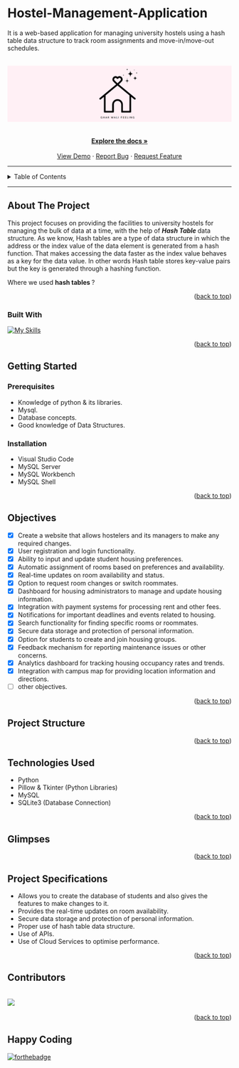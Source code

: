 # Hostel-Management-Application
It is a web-based application for managing university hostels using a hash table data structure to track room assignments and move-in/move-out schedules.
<a name="readme-top"></a>

<br />
<div align="center">
  <a href="#">
    <img src="images/bg.png" alt="background">
  </a>

<p align="center">
    <br />
    <a href="https://github.com/falselunatic/Hostel-Management-Application"><strong>Explore the docs »</strong></a>
    <br />
    <br />
    <a href="https://github.com/falselunatic/Hostel-Management-Application">View Demo</a>
    ·
    <a href="https://github.com/falselunatic/Hostel-Management-Application/issues">Report Bug</a>
    ·
    <a href="https://github.com/falselunatic/Hostel-Management-Application/issues">Request Feature</a>
  </p>
</div>

---


<!-- TABLE OF CONTENTS -->
<details>
  <summary>Table of Contents</summary>
  <ol>
    <li>
      <a href="#about-the-project">About The Project</a>
      <ul>
        <li><a href="#built-with">Built With</a></li>
      </ul>
    </li>
    <li>
      <a href="#getting-started">Getting Started</a>
      <ul>
        <li><a href="#prerequisites">Prerequisites</a></li>
        <li><a href="#installation">Installation</a></li>
      </ul>
    </li>
    <li><a href="#project-structure">Project Structure</a></li>
    <li><a href="#objectives">Objectives</a></li>
    <li><a href="#technologie-sused">Technologies Used</a></li>
    <li><a href="#glimpses">Glimpses</a></li>
    <li><a href="#project-specifications">Project Specifications</a></li>
    <li><a href="#contributors">Contributors</a></li>
    <li><a href="#connect">Connect with us</a></li>
    <li><a href="#happy-coding">Happy Coding</a></li>
  </ol>
</details>

---

<!-- ABOUT THE PROJECT -->
## About The Project

This project focuses on providing the facilities to university hostels for managing the bulk of data at a time, with the help of <i> <b> Hash Table </i> </b> data structure. As we know, Hash tables are a type of data structure in which the address or the index value of the data element is generated from a hash function. That makes accessing the data faster as the index value behaves as a key for the data value. In other words Hash table stores key-value pairs but the key is generated through a hashing function.

Where we used <b> hash tables </b> ?


<!-- about -->

<p align="right">(<a href="#readme-top">back to top</a>)</p>



### Built With

[![My Skills](https://skillicons.dev/icons?i=python,mysql,sqlite,appwrite)](https://skillicons.dev)

<p align="right">(<a href="#readme-top">back to top</a>)</p>



<!-- GETTING STARTED -->

## Getting Started

### Prerequisites

- Knowledge of python & its libraries.
- Mysql.
- Database concepts.
- Good knowledge of Data Structures.

### Installation

- Visual Studio Code
- MySQL Server
- MySQL Workbench
- MySQL Shell

<p align="right">(<a href="#readme-top">back to top</a>)</p>

## Objectives

- [x] Create a website that allows hostelers and its managers to make any required changes.
- [x] User registration and login functionality.
- [x] Ability to input and update student housing preferences.
- [x] Automatic assignment of rooms based on preferences and availability.
- [x] Real-time updates on room availability and status.
- [x] Option to request room changes or switch roommates.
- [x] Dashboard for housing administrators to manage and update housing information.
- [x] Integration with payment systems for processing rent and other fees.
- [x] Notifications for important deadlines and events related to housing.
- [x] Search functionality for finding specific rooms or roommates.
- [x] Secure data storage and protection of personal information.
- [x] Option for students to create and join housing groups.
- [x] Feedback mechanism for reporting maintenance issues or other concerns.
- [x] Analytics dashboard for tracking housing occupancy rates and trends.
- [x] Integration with campus map for providing location information and directions.
- [ ] other objectives.

<p align="right">(<a href="#readme-top">back to top</a>)</p>

## Project Structure

<p align="right">(<a href="#readme-top">back to top</a>)</p>

## Technologies Used 

- Python
- Pillow & Tkinter (Python Libraries)
- MySQL
- SQLite3 (Database Connection)

<p align="right">(<a href="#readme-top">back to top</a>)</p>

## Glimpses

<p align="right">(<a href="#readme-top">back to top</a>)</p>

## Project Specifications

- Allows you to create the database of students and also gives the features to make changes to it.
- Provides the real-time updates on room availability.
- Secure data storage and protection of personal information.
- Proper use of hash table data structure.
- Use of APIs.
- Use of Cloud Services to optimise performance.

<p align="right">(<a href="#readme-top">back to top</a>)</p>

## Contributors

<br>
<a href="https://github.com/falselunatic/Hostel-Management-Application/graphs/contributors">
  <img src="https://contrib.rocks/image?repo=falselunatic/Hostel-Management-Application" />
</a>

<p align="right">(<a href="#readme-top">back to top</a>)</p>

## Happy Coding

[![forthebadge](https://forthebadge.com/images/badges/built-with-love.svg)](https://forthebadge.com)
